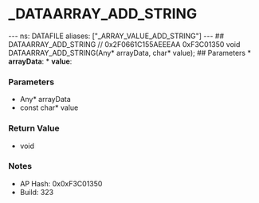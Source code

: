 # _DATAARRAY_ADD_STRING

--- ns: DATAFILE aliases: ["_ARRAY_VALUE_ADD_STRING"] --- ## DATAARRAY_ADD_STRING  // 0x2F0661C155AEEEAA 0xF3C01350 void DATAARRAY_ADD_STRING(Any* arrayData, char* value);   ## Parameters * **arrayData**: * **value**:

### Parameters
* Any* arrayData
* const char* value

### Return Value
* void

### Notes
* AP Hash: 0x0xF3C01350
* Build: 323

